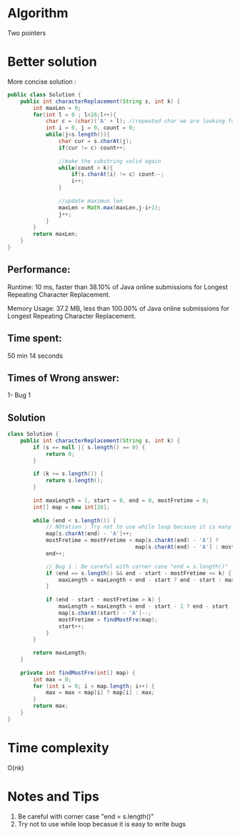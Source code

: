 # Algorithm

Two pointers

# Better solution

More concise solution : 

```java
public class Solution {
    public int characterReplacement(String s, int k) {
        int maxLen = 0;
        for(int l = 0 ; l<26;l++){
            char c = (char)('A' + l); //repeated char we are looking for
            int i = 0, j = 0, count = 0;
            while(j<s.length()){
                char cur = s.charAt(j);
                if(cur != c) count++;
                
                //make the substring valid again
                while(count > k){
                    if(s.charAt(i) != c) count--;
                    i++;
                }
                
                //update maximun len
                maxLen = Math.max(maxLen,j-i+1);
                j++;
            }
        }
        return maxLen;
    }
}
```



## Performance:

Runtime: 10 ms, faster than 38.10% of Java online submissions for Longest Repeating Character Replacement.

Memory Usage: 37.2 MB, less than 100.00% of Java online submissions for Longest Repeating Character Replacement.

## Time spent:

50 min 14 seconds 

## Times of Wrong answer:

1- Bug 1

## Solution

```java
class Solution {
    public int characterReplacement(String s, int k) {
        if (s == null || s.length() == 0) {
            return 0;
        }
        
        if (k >= s.length()) {
            return s.length();
        }
        
        int maxLength = 1, start = 0, end = 0, mostFretime = 0;
        int[] map = new int[26];
  
        while (end < s.length()) {
            // NOtation : Try not to use while loop becasue it is easy to write bugs
            map[s.charAt(end) - 'A']++;
            mostFretime = mostFretime < map[s.charAt(end) - 'A'] ? 
                                        map[s.charAt(end) - 'A'] : mostFretime;
            end++;

            // Bug 1 : Be careful with corner case "end = s.length()"
            if (end == s.length() && end - start - mostFretime <= k) {
                maxLength = maxLength < end - start ? end - start : maxLength; 
            }
            
            if (end - start - mostFretime > k) {
                maxLength = maxLength < end - start - 1 ? end - start - 1 : maxLength; 
                map[s.charAt(start) - 'A']--;
                mostFretime = findMostFre(map);
                start++;
            }
        }
        
        return maxLength;
    }
    
    private int findMostFre(int[] map) {
        int max = 0;
        for (int i = 0; i < map.length; i++) {
            max = max < map[i] ? map[i] : max;
        }
        return max;
    }
}
```



# Time complexity

O(nk)

# Notes and Tips

1. Be careful with corner case "end = s.length()"
2. Try not to use while loop becasue it is easy to write bugs